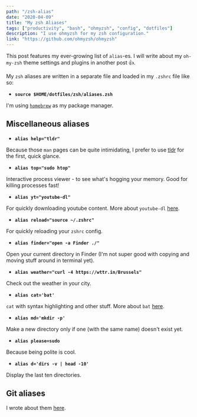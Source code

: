 ```yaml
---
path: "/zsh-alias"
date: "2020-04-09"
title: "My zsh Aliases"
tags: ["productivity", "bash", "ohmyzsh", "config", "dotfiles"]
description: "I use ohmyzsh for my zsh configuration."
link: "https://github.com/ohmyzsh/ohmyzsh"
---
```


This post features my ever-growing list of `alias`-es. I will write about my `oh-my-zsh` theme settings and plugins in another post 👍.

My `zsh` aliases are written in a separate file and loaded in my `.zshrc` file like so:

- **`source $HOME/dotfiles/zsh/aliases.zsh`**

I'm using [`homebrew`](https://brew.sh/) as my package manager.

## Miscellaneous aliases

- **`alias help="tldr"`**

Because those `man` pages can be quite intimidating, I prefer to use [tldr](https://tldr.sh/) for the first, quick glance.

- **`alias top="sudo htop"`**

Interactive process viewer - to see what's hogging your memory. Good for killing processes fast!

- **`alias yt="youtube-dl"`**

For quickly downloading youtube content. More about `youtube-dl` [here](https://github.com/ytdl-org/youtube-dl).

- **`alias reload="source ~/.zshrc"`**

For quickly reloading your `zshrc` config.

- **`alias finder="open -a Finder ./"`**

Open your current directory in Finder (I'm not super good with copying and moving stuff around in terminal yet).

- **`alias weather="curl -4 https://wttr.in/Brussels"`**

Check out the weather in your city.

- **`alias cat='bat'`**

`cat` with syntax highlighting and other stuff. More about `bat` [here](https://github.com/sharkdp/bat).

- **`alias md='mkdir -p'`**

Make a new directory only if one (with the same name) doesn't exist yet.

- **`alias please=sudo`**

Because being polite is cool.

- **`alias d='dirs -v | head -10'`**

Display the last ten directories.

## Git aliases

I wrote about them [here](https://includejs.dev/smashing-git).
